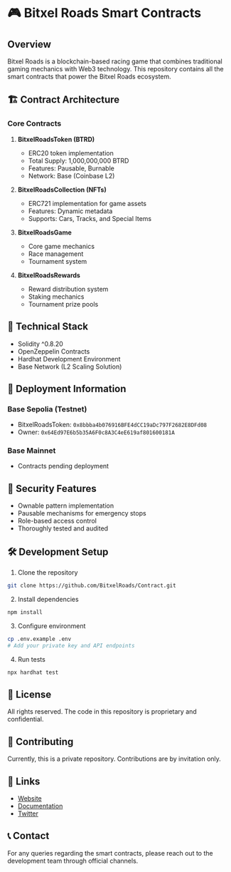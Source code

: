 # 🎮 Bitxel Roads Smart Contracts

## Overview
Bitxel Roads is a blockchain-based racing game that combines traditional gaming mechanics with Web3 technology. This repository contains all the smart contracts that power the Bitxel Roads ecosystem.

## 🏗 Contract Architecture

### Core Contracts
1. **BitxelRoadsToken (BTRD)**
   - ERC20 token implementation
   - Total Supply: 1,000,000,000 BTRD
   - Features: Pausable, Burnable
   - Network: Base (Coinbase L2)

2. **BitxelRoadsCollection (NFTs)**
   - ERC721 implementation for game assets
   - Features: Dynamic metadata
   - Supports: Cars, Tracks, and Special Items

3. **BitxelRoadsGame**
   - Core game mechanics
   - Race management
   - Tournament system

4. **BitxelRoadsRewards**
   - Reward distribution system
   - Staking mechanics
   - Tournament prize pools

## 🔧 Technical Stack
- Solidity ^0.8.20
- OpenZeppelin Contracts
- Hardhat Development Environment
- Base Network (L2 Scaling Solution)

## 🚀 Deployment Information

### Base Sepolia (Testnet)
- BitxelRoadsToken: `0x8bbba4b076916BFE4dCC19aDc797F2682E8DFd08`
- Owner: `0x64Ed97E6b5b35A6F0c8A3C4eE619af801600181A`

### Base Mainnet
- Contracts pending deployment

## 🔐 Security Features
- Ownable pattern implementation
- Pausable mechanisms for emergency stops
- Role-based access control
- Thoroughly tested and audited

## 🛠 Development Setup

1. Clone the repository
```bash
git clone https://github.com/BitxelRoads/Contract.git
```

2. Install dependencies
```bash
npm install
```

3. Configure environment
```bash
cp .env.example .env
# Add your private key and API endpoints
```

4. Run tests
```bash
npx hardhat test
```

## 📜 License
All rights reserved. The code in this repository is proprietary and confidential.

## 🤝 Contributing
Currently, this is a private repository. Contributions are by invitation only.

## 🔗 Links
- [Website](https://bitxelroads.com)
- [Documentation](https://bitxel-roads-trading-cards.gitbook.io/bitxel-roads-trading-cards/collection-concept)
- [Twitter](https://twitter.com/BitxelRoads)

## 📞 Contact
For any queries regarding the smart contracts, please reach out to the development team through official channels.
